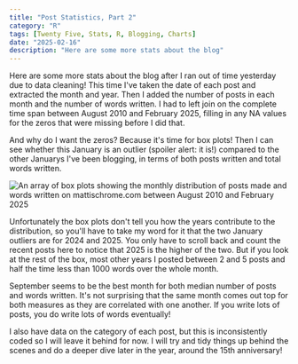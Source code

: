```yaml
---
title: "Post Statistics, Part 2"
category: "R"
tags: [Twenty Five, Stats, R, Blogging, Charts]
date: "2025-02-16"
description: "Here are some more stats about the blog"
---
```


Here are some more stats about the blog after I ran out of time yesterday due to
data cleaning! This time I've taken the date of each post and extracted the
month and year. Then I added the number of posts in each month and the number of
words written. I had to left join on the complete time span between August 2010
and February 2025, filling in any NA values for the zeros that were missing
before I did that.

And why do I want the zeros? Because it's time for box plots! Then I can see
whether this January is an outlier (spoiler alert: it is!) compared to the other
Januarys I've been blogging, in terms of both posts written and total words
written.

![An array of box plots showing the monthly distribution of posts made and words
written on mattischrome.com between August 2010 and February
2025](./images/posts_graph_2.png)

Unfortunately the box plots don't tell you how the years contribute to the
distribution, so you'll have to take my word for it that the two January
outliers are for 2024 and 2025. You only have to scroll back and count the
recent posts here to notice that 2025 is the higher of the two. But if you look
at the rest of the box, most other years I posted between 2 and 5 posts and half
the time less than 1000 words over the whole month.

September seems to be the best month for both median number of posts and words written. It's
not surprising that the same month comes out top for both measures as they are correlated with one another. If you write lots of posts, you do write lots of words eventually!

I also have data on the category of each post, but this is inconsistently coded so I will leave it behind for now. I will try and tidy things up behind the scenes and do a deeper dive later in the year, around the 15th anniversary!
